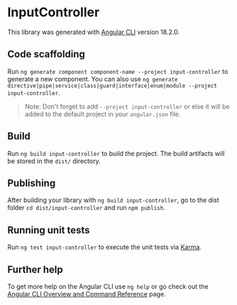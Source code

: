 # InputController

This library was generated with [Angular CLI](https://github.com/angular/angular-cli) version 18.2.0.

## Code scaffolding

Run `ng generate component component-name --project input-controller` to generate a new component. You can also use `ng generate directive|pipe|service|class|guard|interface|enum|module --project input-controller`.
> Note: Don't forget to add `--project input-controller` or else it will be added to the default project in your `angular.json` file. 

## Build

Run `ng build input-controller` to build the project. The build artifacts will be stored in the `dist/` directory.

## Publishing

After building your library with `ng build input-controller`, go to the dist folder `cd dist/input-controller` and run `npm publish`.

## Running unit tests

Run `ng test input-controller` to execute the unit tests via [Karma](https://karma-runner.github.io).

## Further help

To get more help on the Angular CLI use `ng help` or go check out the [Angular CLI Overview and Command Reference](https://angular.dev/tools/cli) page.
